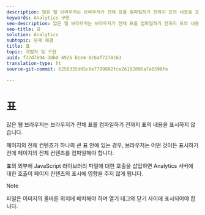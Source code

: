 ```yaml
---
description: 많은 웹 브라우저는 브라우저가 전체 표를 컴파일하기 전까지 표의 내용을 표시하지 않습니다.
keywords: Analytics 구현
seo-description: 많은 웹 브라우저는 브라우저가 전체 표를 컴파일하기 전까지 표의 내용을 표시하지 않습니다.
seo-title: 표
solution: Analytics
subtopic: 문제 해결
title: 표
topic: 개발자 및 구현
uuid: f72d7894-38bd-4926-bce4-0c6af7278c63
translation-type: ht
source-git-commit: 6250335d05c8e7799802fce26192896a7a6598fe

---
```



# 표

많은 웹 브라우저는 브라우저가 전체 표를 컴파일하기 전까지 표의 내용을 표시하지 않습니다.

페이지의 전체 컨텐츠가 하나의 큰 표 안에 있는 경우, 브라우저는 어떤 것이든 표시하기 전에 페이지의 전체 컨텐츠를 컴파일해야 합니다.

표의 외부에 JavaScript 라이브러리 파일에 대한 호출을 삽입하면 Analytics 서버에 대한 호출이 페이지 컨텐츠의 표시에 영향을 주지 않게 됩니다.

>[!NOTE]
>
>파일은 이미지의 올바른 위치에 배치해야 하며 열기 <body> 태그와 닫기 </body> 사이에 표시되어야 합니다.

